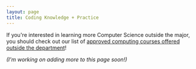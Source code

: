 ```yaml
---
layout: page
title: Coding Knowledge + Practice
---
```


If you're interested in learning more Computer Science outside the major, you should check out our list of [approved computing courses offered outside the department](https://cs.unc.edu/undergraduate/degrees/#BA)! 

*(I'm working on adding more to this page soon!)*